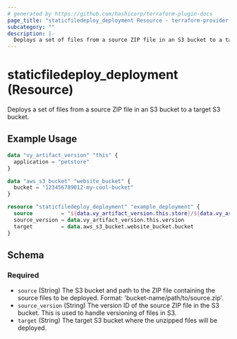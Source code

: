 ```yaml
---
# generated by https://github.com/hashicorp/terraform-plugin-docs
page_title: "staticfiledeploy_deployment Resource - terraform-provider-static-file-deploy"
subcategory: ""
description: |-
  Deploys a set of files from a source ZIP file in an S3 bucket to a target S3 bucket.
---
```


# staticfiledeploy_deployment (Resource)

Deploys a set of files from a source ZIP file in an S3 bucket to a target S3 bucket.

## Example Usage

```terraform
data "vy_artifact_version" "this" {
  application = "petstore"
}

data "aws_s3_bucket" "website_bucket" {
  bucket = "123456789012-my-cool-bucket"
}

resource "staticfiledeploy_deployment" "example_deployment" {
  source         = "${data.vy_artifact_version.this.store}/${data.vy_artifact_version.this.path}"
  source_version = data.vy_artifact_version.this.version
  target         = data.aws_s3_bucket.website_bucket.bucket
}
```

<!-- schema generated by tfplugindocs -->
## Schema

### Required

- `source` (String) The S3 bucket and path to the ZIP file containing the source files to be deployed. Format: 'bucket-name/path/to/source.zip'.
- `source_version` (String) The version ID of the source ZIP file in the S3 bucket. This is used to handle versioning of files in S3.
- `target` (String) The target S3 bucket where the unzipped files will be deployed.
